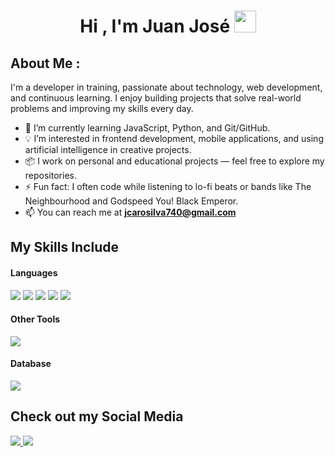 <h1 align="center">Hi , I'm Juan José <img src="https://gifs.org.es/gifs/2020/09/7215/gif-para-saludar.gif" width="35"></h1>

## About Me : 
I'm a developer in training, passionate about technology, web development, and continuous learning. I enjoy building projects that solve real-world problems and improving my skills every day.

- 🌱 I’m currently learning JavaScript, Python, and Git/GitHub.
- 💡 I’m interested in frontend development, mobile applications, and using artificial intelligence in creative projects.
- 📦 I work on personal and educational projects — feel free to explore my repositories.
- ⚡ Fun fact: I often code while listening to lo-fi beats or bands like The Neighbourhood and Godspeed You! Black Emperor.
- 📫 You can reach me at **jcarosilva740@gmail.com**
  
## My Skills Include

<h4> Languages </h4>
<span> 
  <img src="https://img.shields.io/badge/HTML5-E34F26?style=for-the-badge&logo=html5&logoColor=white">
  <img src="https://img.shields.io/badge/CSS3-1572B6?style=for-the-badge&logo=css3&logoColor=white">
  <img src="https://img.shields.io/badge/JavaScript-F7DF1E?style=for-the-badge&logo=javascript&logoColor=black">
  <img src="https://img.shields.io/badge/PHP-777BB4?style=for-the-badge&logo=php&logoColor=white">
  <img src="https://img.shields.io/badge/python-3670A0?style=for-the-badge&logo=python&logoColor=ffdd54">
</span>
<h4> Other Tools </h4>
<span>
  <img src="https://img.shields.io/badge/git-%23F05033.svg?style=for-the-badge&logo=git&logoColor=white">
</span>
<h4> Database </h4>
<span>
  <img src="https://img.shields.io/badge/mysql-4479A1.svg?style=for-the-badge&logo=mysql&logoColor=white">
</span>

## Check out my Social Media

<a href="https://www.instagram.com/jjcs_chepe_/">
 <img src="https://img.shields.io/badge/Instagram-%23E4405F.svg?style=for-the-badge&logo=Instagram&logoColor=white">
</a>
<a href="https://www.tiktok.com/@juan.jos449">
 <img src="https://img.shields.io/badge/TikTok-%23000000.svg?style=for-the-badge&logo=TikTok&logoColor=white">
</a>
